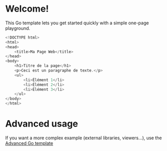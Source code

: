 # Welcome!

This Go template lets you get started quickly with a simple one-page playground.

```go runnable
<!DOCTYPE html>
<html>
<head>
    <title>Ma Page Web</title>
</head>
<body>
    <h1>Titre de la page</h1>
    <p>Ceci est un paragraphe de texte.</p>
    <ul>
        <li>Élément 1</li>
        <li>Élément 2</li>
        <li>Élément 3</li>
    </ul>
</body>
</html>
```

# Advanced usage

If you want a more complex example (external libraries, viewers...), use the [Advanced Go template](https://tech.io/select-repo/597)
